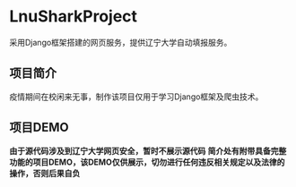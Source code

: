 # LnuSharkProject
采用Django框架搭建的网页服务，提供辽宁大学自动填报服务。

## 项目简介
疫情期间在校闲来无事，制作该项目仅用于学习Django框架及爬虫技术。

## 项目DEMO
**由于源代码涉及到辽宁大学网页安全，暂时不展示源代码**
**简介处有附带具备完整功能的项目DEMO，该DEMO仅供展示，切勿进行任何违反相关规定以及法律的操作，否则后果自负**
